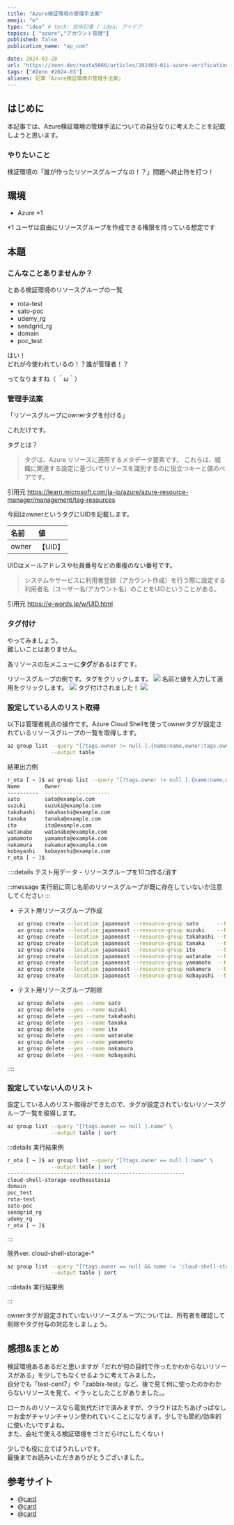 ```yaml
---
title: "Azure検証環境の管理手法案"
emoji: "⚙️"
type: "idea" # tech: 技術記事 / idea: アイデア
topics: [ "azure","アカウント管理"]
published: false
publication_name: "ap_com"

date: 2024-03-28
url: "https://zenn.dev/roota5666/articles/202403-01i-azure-verification-environment"
tags: ["#Zenn #2024-03"]
aliases: 記事「Azure検証環境の管理手法案」
---
```


## はじめに

本記事では、Azure検証環境の管理手法についての自分なりに考えたことを記載しようと思います。

### やりたいこと

検証環境の「誰が作ったリソースグループなの！？」問題へ終止符を打つ！

## 環境

- Azure *1

*1 ユーザは自由にリソースグループを作成できる権限を持っている想定です

## 本題

### こんなことありませんか？

とある検証環境のリソースグループの一覧

- rota-test
- sato-poc
- udemy_rg
- sendgrid_rg
- domain
- poc_test

はい！  
どれが今使われているの！？誰が管理者！？

ってなりますね（ ＾ω＾）

### 管理手法案

「リソースグループにownerタグを付ける」

これだけです。

タグとは？

>タグは、Azure リソースに適用するメタデータ要素です。 これらは、組織に関連する設定に基づいてリソースを識別するのに役立つキーと値のペアです。

引用元 <https://learn.microsoft.com/ja-jp/azure/azure-resource-manager/management/tag-resources>

今回はownerというタグにUIDを記載します。

| 名前  | 値      |
| :---- | :------ |
| owner | 【UID】 |

UIDはメールアドレスや社員番号などの重複のない番号です。

>システムやサービスに利用者登録（アカウント作成）を行う際に設定する利用者名（ユーザー名/アカウント名）のことをUIDということがある。

引用元 <https://e-words.jp/w/UID.html>

### タグ付け

やってみましょう。  
難しいことはありません。

各リソースの左メニューに**タグ**があるはずです。

リソースグループの例です。タグをクリックします。
![](/images/202404-01t-azure-verification-environment/202404-01t-azure-verification-environment_001.png)
名前と値を入力して適用をクリックします。
![](/images/202404-01t-azure-verification-environment/202404-01t-azure-verification-environment_002.png)
タグ付けされました！
![](/images/202404-01t-azure-verification-environment/202404-01t-azure-verification-environment_003.png)

### 設定している人のリスト取得

以下は管理者視点の操作です。Azure Cloud Shellを使ってownerタグが設定されているリソースグループの一覧を取得します。

```bash
az group list --query "[?tags.owner != null ].{name:name,owner:tags.owner}" \
              --output table
```

結果出力例

```bash
r_ota [ ~ ]$ az group list --query "[?tags.owner != null ].{name:name,owner:tags.owner}" --output table
Name        Owner
----------  ---------------------
sato        sato@example.com
suzuki      suzuki@example.com
takahashi   takahashi@example.com
tanaka      tanaka@example.com
ito         ito@example.com
watanabe    watanabe@example.com
yamamoto    yamamoto@example.com
nakamura    nakamura@example.com
kobayashi   kobayashi@example.com
r_ota [ ~ ]$ 
```

::::details テスト用データ - リソースグループを10コ作る/消す

:::message
実行前に同じ名前のリソースグループが既に存在していないか注意してください
:::

- テスト用リソースグループ作成
  
  ```bash
  az group create --location japaneast --resource-group sato      --tags owner=sato@example.com
  az group create --location japaneast --resource-group suzuki    --tags owner=suzuki@example.com
  az group create --location japaneast --resource-group takahashi --tags owner=takahashi@example.com
  az group create --location japaneast --resource-group tanaka    --tags owner=tanaka@example.com
  az group create --location japaneast --resource-group ito       --tags owner=ito@example.com
  az group create --location japaneast --resource-group watanabe  --tags owner=watanabe@example.com
  az group create --location japaneast --resource-group yamamoto  --tags owner=yamamoto@example.com
  az group create --location japaneast --resource-group nakamura  --tags owner=nakamura@example.com
  az group create --location japaneast --resource-group kobayashi --tags owner=kobayashi@example.com
  ```

- テスト用リソースグループ削除
  
  ```bash
  az group delete --yes --name sato
  az group delete --yes --name suzuki
  az group delete --yes --name takahashi
  az group delete --yes --name tanaka
  az group delete --yes --name ito
  az group delete --yes --name watanabe
  az group delete --yes --name yamamoto
  az group delete --yes --name nakamura
  az group delete --yes --name kobayashi
  ```

::::

### 設定していない人のリスト

設定している人のリスト取得ができたので、タグが設定されていないリソースグループ一覧を取得します。

```bash
az group list --query "[?tags.owner == null ].name" \
              --output table | sort
```

:::details 実行結果例

```bash
r_ota [ ~ ]$ az group list --query "[?tags.owner == null ].name" \
              --output table | sort
---------------------------------------------------------
cloud-shell-storage-southeastasia
domain
poc_test
rota-test
sato-poc
sendgrid_rg
udemy_rg
r_ota [ ~ ]$
```

:::

除外ver. cloud-shell-storage-*

```bash
az group list --query "[?tags.owner == null && name != 'cloud-shell-storage*' ].name" \
              --output table | sort
```

:::details 実行結果例

:::

ownerタグが設定されていないリソースグループについては、所有者を確認して削除やタグ付与の対応をしましょう。

## 感想&まとめ

検証環境あるあるだと思いますが「だれが何の目的で作ったかわからないリソースがある」を少しでもなくせるように考えてみました。  
自分でも「test-cent7」や「zabbix-test」など、後で見て何に使ったのかわからないリソースを見て、イラッとしたことがありました。。  

ローカルのリソースなら電気代だけで済みますが、クラウドはたちあげっぱなし＝お金がチャリンチャリン使われていくことになります。少しでも節約/効率的に使いたいですよね。  
また、会社で使える検証環境をゴミだらけにしたくない！  

少しでも役に立てばうれしいです。  
最後までお読みいただきありがとうございました。

## 参考サイト

- @[card](https://learn.microsoft.com/ja-jp/azure/azure-resource-manager/management/tag-resources-portal)
- @[card](https://learn.microsoft.com/ja-jp/azure/azure-resource-manager/management/tag-resources)
- @[card](https://learn.microsoft.com/ja-jp/cli/azure/group?view=azure-cli-latest)
